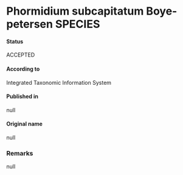 Phormidium subcapitatum Boye-petersen SPECIES
=======

#### Status
ACCEPTED

#### According to
Integrated Taxonomic Information System

#### Published in
null

#### Original name
null

### Remarks
null